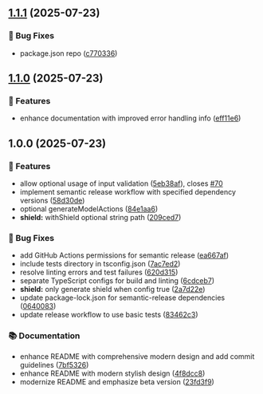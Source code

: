 ## [1.1.1](https://github.com/omar-dulaimi/prisma-trpc-generator/compare/v1.1.0...v1.1.1) (2025-07-23)

### 🐛 Bug Fixes

* package.json repo ([c770336](https://github.com/omar-dulaimi/prisma-trpc-generator/commit/c770336aa25909164395d57a13d7c89c68d7603a))

## [1.1.0](https://github.com/omar-dulaimi/prisma-trpc-generator/compare/v1.0.0...v1.1.0) (2025-07-23)

### 🚀 Features

* enhance documentation with improved error handling info ([eff11e6](https://github.com/omar-dulaimi/prisma-trpc-generator/commit/eff11e6edf92ef50da20a4dcae5332637c8e5796))

## 1.0.0 (2025-07-23)

### 🚀 Features

* allow optional usage of input validation ([5eb38af](https://github.com/omar-dulaimi/prisma-trpc-generator/commit/5eb38af7f41fab2b4bce9f4e3a989acbb0ecf146)), closes [#70](https://github.com/omar-dulaimi/prisma-trpc-generator/issues/70)
* implement semantic release workflow with specified dependency versions ([58d30de](https://github.com/omar-dulaimi/prisma-trpc-generator/commit/58d30de4f3a8fbf89ee3709ed02433512c5f54da))
* optional generateModelActions ([84e1aa6](https://github.com/omar-dulaimi/prisma-trpc-generator/commit/84e1aa65df7be49a41fa6a67109574d1de77108d))
* **shield:** withShield optional string path ([209ced7](https://github.com/omar-dulaimi/prisma-trpc-generator/commit/209ced73e6c6f4f83352dd641548ecfa14873583))

### 🐛 Bug Fixes

* add GitHub Actions permissions for semantic release ([ea667af](https://github.com/omar-dulaimi/prisma-trpc-generator/commit/ea667af6859ae9636fa7405881b349ffa1c57322))
* include tests directory in tsconfig.json ([7ac7ed2](https://github.com/omar-dulaimi/prisma-trpc-generator/commit/7ac7ed28f8c0f82273065dc12f05da5fd00ccefd))
* resolve linting errors and test failures ([620d315](https://github.com/omar-dulaimi/prisma-trpc-generator/commit/620d315e9590319af385b4cf0e2f4f9229c99d3a))
* separate TypeScript configs for build and linting ([6cdceb7](https://github.com/omar-dulaimi/prisma-trpc-generator/commit/6cdceb74f8288587c38f044b65f6e2c2176c1e23))
* **shield:** only generate shield when config true ([2a7d22e](https://github.com/omar-dulaimi/prisma-trpc-generator/commit/2a7d22ee899f94146df58bf62e6df524cc63b256))
* update package-lock.json for semantic-release dependencies ([0640083](https://github.com/omar-dulaimi/prisma-trpc-generator/commit/064008364cc761eaf6525a0e649a86ea6bfb19d9))
* update release workflow to use basic tests ([83462c3](https://github.com/omar-dulaimi/prisma-trpc-generator/commit/83462c333f577b114ab2683994526eaaa32f99eb))

### 📚 Documentation

* enhance README with comprehensive modern design and add commit guidelines ([7bf5326](https://github.com/omar-dulaimi/prisma-trpc-generator/commit/7bf5326d99c3ca4f27fa580ed6c2310e454a079d))
* enhance README with modern stylish design ([4f8dcc8](https://github.com/omar-dulaimi/prisma-trpc-generator/commit/4f8dcc8e7e7660183c4c95f705ba8984db791140))
* modernize README and emphasize beta version ([23fd3f9](https://github.com/omar-dulaimi/prisma-trpc-generator/commit/23fd3f9c1f27d4cdf477c8cb3ca7a3de74289362))
